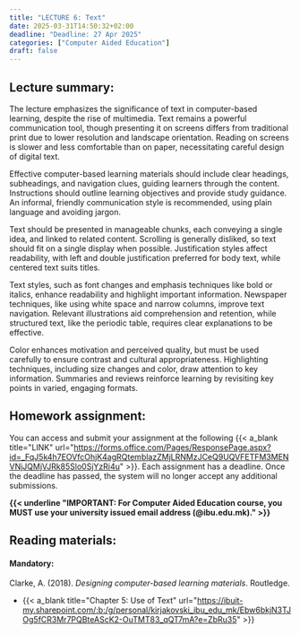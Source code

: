 ```yaml
---
title: "LECTURE 6: Text"
date: 2025-03-31T14:50:32+02:00
deadline: "Deadline: 27 Apr 2025"
categories: ["Computer Aided Education"]
draft: false
---
```


## Lecture summary:

The lecture emphasizes the significance of text in computer-based learning, despite the rise of multimedia. Text remains a powerful communication tool, though presenting it on screens differs from traditional print due to lower resolution and landscape orientation. Reading on screens is slower and less comfortable than on paper, necessitating careful design of digital text.

Effective computer-based learning materials should include clear headings, subheadings, and navigation clues, guiding learners through the content. Instructions should outline learning objectives and provide study guidance. An informal, friendly communication style is recommended, using plain language and avoiding jargon.

Text should be presented in manageable chunks, each conveying a single idea, and linked to related content. Scrolling is generally disliked, so text should fit on a single display when possible. Justification styles affect readability, with left and double justification preferred for body text, while centered text suits titles.

Text styles, such as font changes and emphasis techniques like bold or italics, enhance readability and highlight important information. Newspaper techniques, like using white space and narrow columns, improve text navigation. Relevant illustrations aid comprehension and retention, while structured text, like the periodic table, requires clear explanations to be effective.

Color enhances motivation and perceived quality, but must be used carefully to ensure contrast and cultural appropriateness. Highlighting techniques, including size changes and color, draw attention to key information. Summaries and reviews reinforce learning by revisiting key points in varied, engaging formats.

## Homework assignment:

You can access and submit your assignment at the following {{< a_blank title="LINK" url="https://forms.office.com/Pages/ResponsePage.aspx?id=_FqJ5k4h7EOVfcOhjK4agRQtemblazZMjLRNMzJCeQ9UQVFETFM3MENVNjJQMjVJRk85Slo0SjYzRi4u" >}}. Each assignment has a deadline. Once the deadline has passed, the system will no longer accept any additional submissions.

**{{< underline "IMPORTANT: For Computer Aided Education course, you MUST use your university issued email address (@ibu.edu.mk)." >}}**

## Reading materials:

#### Mandatory:

Clarke, A. (2018). *Designing computer-based learning materials*. Routledge.

* {{< a_blank title="Chapter 5: Use of Text" url="https://ibuit-my.sharepoint.com/:b:/g/personal/kirjakovski_ibu_edu_mk/Ebw6bkjN3TJOg5fCR3Mr7PQBteAScK2-OuTMT83_qQT7mA?e=ZbRu35" >}}
